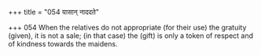 +++
title = "054 यासान् नाददते"

+++
054	When the relatives do not appropriate (for their use) the gratuity (given), it is not a sale; (in that case) the (gift) is only a token of respect and of kindness towards the maidens.